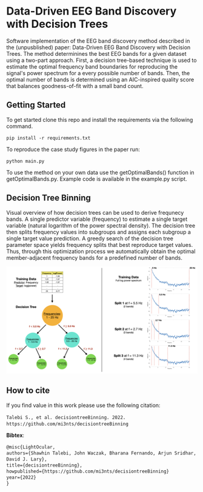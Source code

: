 # Data-Driven EEG Band Discovery with Decision Trees

Software implementation of the EEG band discovery method described in the (unpusblished) paper: Data-Driven EEG Band Discovery with Decision Trees. The method determinines the best EEG bands for a given dataset using a two-part approach. First, a decision tree-based technique is used to estimate the optimal frequency band boundaries for reproducing the signal's power spectrum for a every possible number of bands. Then, the optimal number of bands is determined using an AIC-inspired quality score that balances goodness-of-fit with a small band count.

## Getting Started
To get started clone this repo and install the requirements via the following command.
```
pip install -r requirements.txt
```

To reproduce the case study figures in the paper run:
```
python main.py
```

To use the method on your own data use the getOptimalBands() function in getOptimalBands.py. Example code is available in the example.py script.


## Decision Tree Binning
Visual overview of how decision trees can be used to derive frequnecy bands. A single predictor variable (frequency) to estimate a single target variable (natural logarithm of the power spectral density). The decision tree then splits frequency values into subgroups and assigns each subgroup a single target value prediction. A greedy search of the decision tree parameter space yields frequency splits that best reproduce target values. Thus, through this optimization process we automatically obtain the optimal member-adjacent frequency bands for a predefined number of bands.

![Overview](/visuals/other_figures/method_overview.jpeg)

## How to cite

If you find value in this work please use the following citation: 

`Talebi S., et al. decisiontreeBinning. 2022. https://github.com/mi3nts/decisiontreeBinning`

__Bibtex__:
```
@misc{LightOcular,
authors={Shawhin Talebi, John Waczak, Bharana Fernando, Arjun Sridhar, David J. Lary},
title={decisiontreeBinning},
howpublished={https://github.com/mi3nts/decisiontreeBinning}
year={2022}
}
```
